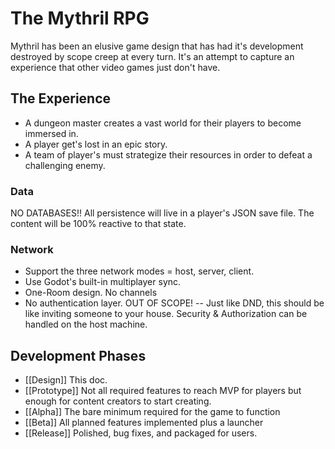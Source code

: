 

# The Mythril RPG
Mythril has been an elusive game design that has had it's development destroyed by scope creep at every turn. It's an attempt to capture an experience that other video games just don't have. 


## The Experience
- A dungeon master creates a vast world for their players to become immersed in. 
- A player get's lost in an epic story.
- A team of player's must strategize their resources in order to defeat a challenging enemy.

### Data
NO DATABASES!!
All persistence will live in a player's JSON save file. The content will be 100% reactive to that state.

### Network
- Support the three network modes = host, server, client. 
- Use Godot's built-in multiplayer sync. 
- One-Room design. No channels
- No authentication layer. OUT OF SCOPE! -- Just like DND, this should be like inviting someone to your house. Security & Authorization can be handled on the host machine. 

## Development Phases
- [[Design]]
	 This doc. 
- [[Prototype]]
	Not all required features to reach MVP for players but enough for content creators to start creating.
- [[Alpha]]
	The bare minimum required for the game to function 
- [[Beta]]
	All planned features implemented plus a launcher
- [[Release]]
	Polished, bug fixes, and packaged for users.